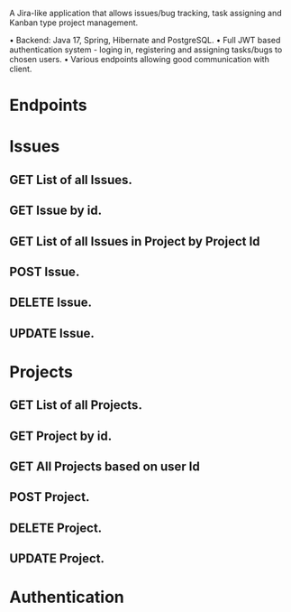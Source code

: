 A Jira-like application that allows issues/bug tracking, task assigning and Kanban type project management.

  •	Backend: Java 17, Spring, Hibernate and PostgreSQL.
  •	Full JWT based authentication system - loging in, registering and assigning tasks/bugs to chosen users.
  •	Various endpoints allowing good communication with client.


# Endpoints 
<h1> Issues </h1>
<h2> GET List of all Issues. </h2>
<h2> GET Issue by id. </h2>
<h2> GET List of all Issues in Project by Project Id</h2>
<h2> POST Issue. </h2>
<h2> DELETE Issue. </h2>
<h2> UPDATE  Issue. </h2>

<h1> Projects </h1>
<h2> GET List of all Projects. </h2>
<h2> GET Project by id. </h2>
<h2> GET All Projects based on user Id</h2>
<h2> POST Project. </h2>
<h2> DELETE Project. </h2>
<h2> UPDATE  Project. </h2>

# Authentication




